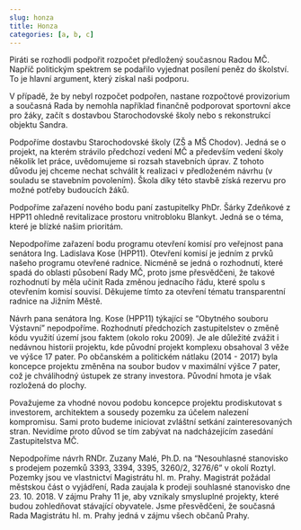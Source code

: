 ```yaml
---
slug: honza
title: Honza
categories: [a, b, c]
---
```

 
Piráti se rozhodli podpořit rozpočet předložený současnou Radou MČ. Napříč politickým spektrem se podařilo vyjednat posílení peněz do školství. To je hlavní argument, který získal naši podporu.

V případě, že by nebyl rozpočet podpořen, nastane rozpočtové provizorium a současná Rada by nemohla například finančně podporovat sportovní akce pro žáky, začít s dostavbou Starochodovské školy nebo s rekonstrukcí objektu Sandra.

Podpoříme dostavbu Starochodovské školy (ZŠ a MŠ Chodov). Jedná se o projekt, na kterém strávilo předchozí vedení MČ a především vedení školy několik let práce, uvědomujeme si rozsah stavebních úprav. Z tohoto důvodu jej chceme nechat schválit k realizaci v předloženém návrhu (v souladu se stavebním povolením). Škola díky této stavbě získá rezervu pro možné potřeby budoucích žáků.

Podpoříme zařazení nového bodu paní zastupitelky PhDr. Šárky Zdeňkové z HPP11 ohledně revitalizace prostoru vnitrobloku Blankyt. Jedná se o téma, které je blízké našim prioritám.

Nepodpoříme zařazení bodu programu otevření komisí pro veřejnost pana senátora Ing. Ladislava Kose (HPP11). Otevření komisí je jedním z prvků našeho programu otevřené radnice. Nicméně se jedná o rozhodnutí, které spadá do oblasti působení Rady MČ, proto jsme přesvědčeni, že takové rozhodnutí by měla učinit Rada změnou jednacího řádu, které spolu s otevřením komisí souvisí. Děkujeme tímto za otevření tématu transparentní radnice na Jižním Městě.

Návrh pana senátora Ing. Kose (HPP11) týkající se “Obytného souboru Výstavní” nepodpoříme. Rozhodnutí předchozích zastupitelstev o změně kódu využití území jsou faktem (okolo roku 2009). Je ale důležité zvážit i nedávnou historii projektu, kde původní projekt komplexu obsahoval 3 věže ve výšce 17 pater. Po občanském a politickém nátlaku (2014 - 2017) byla koncepce projektu změněna na soubor budov v maximální výšce 7 pater, což je chválihodný ústupek ze strany investora. Původní hmota je však rozložená do plochy.

Považujeme za vhodné  novou podobu koncepce projektu prodiskutovat s investorem, architektem a sousedy pozemku za účelem nalezení kompromisu. Sami proto budeme iniciovat zvláštní setkání zainteresovaných stran. Nevidíme proto důvod se tím zabývat na nadcházejícím zasedání Zastupitelstva MČ.

Nepodpoříme návrh RNDr. Zuzany Malé, Ph.D. na “Nesouhlasné stanovisko s prodejem pozemků 3393, 3394, 3395, 3260/2, 3276/6” v okolí Roztyl. Pozemky jsou ve vlastnictví Magistrátu hl. m. Prahy. Magistrát požádal městskou část o vyjádření, Rada zaujala k prodeji souhlasné stanovisko dne 23. 10. 2018. V zájmu Prahy 11 je, aby vznikaly smysluplné projekty, které budou zohledňovat stávající obyvatele. Jsme přesvědčeni, že současná Rada Magistrátu hl. m. Prahy jedná v zájmu všech občanů Prahy.